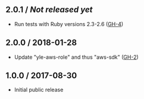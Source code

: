 ## 2.0.1 / _Not released yet_

- Run tests with Ruby versions 2.3-2.6 ([GH-4](https://github.com/Yleisradio/yle_tf-aws_assume_role/pull/4))

## 2.0.0 / 2018-01-28

- Update "yle-aws-role" and thus "aws-sdk" ([GH-2](https://github.com/Yleisradio/yle_tf-aws_assume_role/pull/2))

## 1.0.0 / 2017-08-30

- Initial public release
